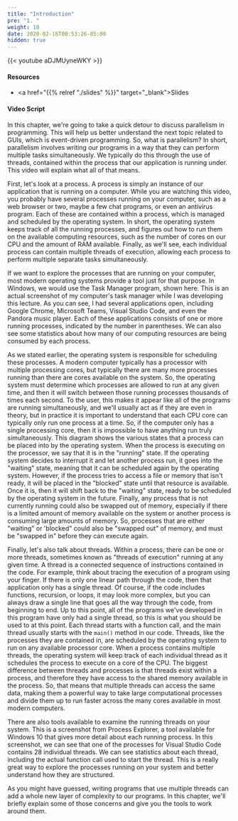 ```yaml
---
title: "Introduction"
pre: "1. "
weight: 10
date: 2020-02-16T00:53:26-05:00
hidden: true
---
```


{{< youtube aDJMUyneWKY   >}}

#### Resources

* <a href="{{% relref "./slides" %}}" target="_blank">Slides</a>

#### Video Script

In this chapter, we're going to take a quick detour to discuss parallelism in programming. This will help us better understand the next topic related to GUIs, which is event-driven programming. So, what is parallelism? In short, parallelism involves writing our programs in a way that they can perform multiple tasks simultaneously. We typically do this through the use of threads, contained within the process that our application is running under. This video will explain what all of that means.

First, let's look at a process. A process is simply an instance of our application that is running on a computer. While you are watching this video, you probably have several processes running on your computer, such as a web browser or two, maybe a few chat programs, or even an antivirus program. Each of these are contained within a process, which is managed and scheduled by the operating system. In short, the operating system keeps track of all the running processes, and figures out how to run them on the available computing resources, such as the number of cores on our CPU and the amount of RAM available. Finally, as we'll see, each individual process can contain multiple threads of execution, allowing each process to perform multiple separate tasks simultaneously.

If we want to explore the processes that are running on your computer, most modern operating systems provide a tool just for that purpose. In Windows, we would use the Task Manager program, shown here. This is an actual screenshot of my computer's task manager while I was developing this lecture. As you can see, I had several applications open, including Google Chrome, Microsoft Teams, Visual Studio Code, and even the Pandora music player. Each of these applications consists of one or more running processes, indicated by the number in parentheses. We can also see some statistics about how many of our computing resources are being consumed by each process.

As we stated earlier, the operating system is responsible for scheduling these processes. A modern computer typically has a processor with multiple processing cores, but typically there are many more processes running than there are cores available on the system. So, the operating system must determine which processes are allowed to run at any given time, and then it will switch between those running processes thousands of times each second. To the user, this makes it appear like all of the programs are running simultaneously, and we'll usually act as if they are even in theory, but in practice it is important to understand that each CPU core can typically only run one process at a time. So, if the computer only has a single processing core, then it is impossible to have anything run truly simultaneously. This diagram shows the various states that a process can be placed into by the operating system. When the process is executing on the processor, we say that it is in the "running" state. If the operating system decides to interrupt it and let another process run, it goes into the "waiting" state, meaning that it can be scheduled again by the operating system. However, if the process tries to access a file or memory that isn't ready, it will be placed in the "blocked" state until that resource is available. Once it is, then it will shift back to the "waiting" state, ready to be scheduled by the operating system in the future. Finally, any process that is not currently running could also be swapped out of memory, especially if there is a limited amount of memory available on the system or another process is consuming large amounts of memory. So, processes that are either "waiting" or 'blocked" could also be "swapped out" of memory, and must be "swapped in" before they can execute again. 

Finally, let's also talk about threads. Within a process, there can be one or more threads, sometimes known as "threads of execution" running at any given time. A thread is a connected sequence of instructions contained in the code. For example, think about tracing the execution of a program using your finger. If there is only one linear path through the code, then that application only has a single thread. Of course, if the code includes functions, recursion, or loops, it may look more complex, but you can always draw a single line that goes all the way through the code, from beginning to end. Up to this point, all of the programs we've developed in this program have only had a single thread, so this is what you should be used to at this point. Each thread starts with a function call, and the main thread usually starts with the `main()` method in our code. Threads, like the processes they are contained in, are scheduled by the operating system to run on any available processor core. When a process contains multiple threads, the operating system will keep track of each individual thread as it schedules the process to execute on a core of the CPU. The biggest difference between threads and processes is that threads exist within a process, and therefore they have access to the shared memory available in the process. So, that means that multiple threads can access the same data, making them a powerful way to take large computational processes and divide them up to run faster across the many cores available in most modern computers. 

There are also tools available to examine the running threads on your system. This is a screenshot from Process Explorer, a tool available for Windows 10 that gives more detail about each running process. In this screenshot, we can see that one of the processes for Visual Studio Code contains 28 individual threads. We can see statistics about each thread, including the actual function call used to start the thread. This is a really great way to explore the processes running on your system and better understand how they are structured. 

As you might have guessed, writing programs that use multiple threads can add a whole new layer of complexity to our programs. In this chapter, we'll briefly explain some of those concerns and give you the tools to work around them. 

